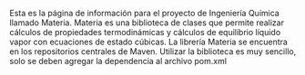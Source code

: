 Esta es la página de información para el proyecto de Ingeniería Química llamado Materia. Materia es una biblioteca de clases que permite realizar cálculos de propiedades termodinámicas y cálculos de equilibrio líquido vapor con ecuaciones de estado cúbicas. La librería Materia se encuentra en los repositorios centrales de Maven. Utilizar la biblioteca es muy sencillo, solo se deben agregar la dependencia al archivo pom.xml
